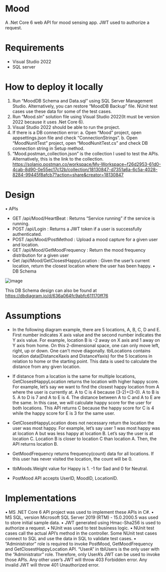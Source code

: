 # Mood
A .Net Core 6 web API for mood sensing app. JWT used to authorize a request.

Requirements
============
-	Visual Studio 2022
-	SQL server

How to deploy it locally
========================
1.	Run “MoodDB Schema and Data.sql” using SQL Server Management Studio. Alternatively, you can restore “MoodDB Backup” file. NUnit test cases use these data for some of the test cases.
2.	Run “Mood.sln” solution file using Visual Studio 2022(It must be version 2022 because it uses .Net Core 6). 
3.	Visual Studio 2022 should be able to run the project. 
4.	If there is a DB connection error:
a.	Open “Mood” project, open appsettings.json file and check “ConnectionStrings”.
b.	Open “MoodNunitTest” project, open “MoodNunitTest.cs” and check DB connection string in Setup method.
5.	“Mood.postman_collection.json” is the collection I used to test the APIs. Alternatively, this is the link to the collection.
https://solanio.postman.co/workspace/My-Workspace~f26d2953-61d0-4cab-8d90-0e55ec17c12b/collection/18130847-d7351a6a-6c5a-4028-8284-99445f8afcb7?action=share&creator=18130847

Design
============
• APIs
-	GET /api/Mood/HeartBeat
: Returns “Service running” if the service is running.
-	POST /api/Login
: Returns a JWT token if a user is successfully authenticated.
-	POST /api/Mood/PostMethod
: Upload a mood capture for a given user and location.
-	GET /api/Mood/GetMoodFrequency
: Return the mood frequency distribution for a given user
-	Get /api/Mood/GetClosestHappyLocation
: Given the user’s current location, return the closest location where the user has been happy.
• DB Schema

![image](https://user-images.githubusercontent.com/23399394/200705781-f9c9e064-c116-498a-8990-7a5d7a2750a2.png)
 
This DB Schema design can also be found at https://dbdiagram.io/d/636a064fc9abfc611170ff76


Assumptions
============
-	In the following diagram example, there are 5 locations, A, B, C, D and E. First number indicates X axis value and the second number indicates the Y axis value. For example, location B is -2 away on X axis and 1 away on Y axis from home. On this 2-dimensional space, one can only move left, right, up or down. One can't move diagonally. tblLocations contains location data(DistanceXaxis and DistanceYaxis) for the 5 locations in relation to home or the starting point. This data is used to calculate the distance from any given location. 

-	If distance from a location is the same for multiple locations, GetClosestHappyLocation returns the location with higher happy score. For example, let’s say we want to find the closest happy location from A where the user is currently at. A to C is 4 because (3-2)+(3-0). A to B is 5. A to D is 7 and A to E is 4. The distance between A to C and A to E are the same. In this case, we will calculate happy score for the user for both locations. This API returns C because the happy score for C is 4 while the happy score for E is 3 for the same user. 

-	GetClosestHappyLocation does not necessary return the location the user was most happy. For example, let’s say user 1 was most happy was at location A but was less happy at location B. Let’s say the user is at location C. Location B is closer to location C than location A. Then, the API returns location B.

-	GetMoodFrequency returns frequency(count) data for all locations. If this user has never visited the location, the count will be 0.

-	tblMoods.Weight value for Happy is 1. -1 for Sad and 0 for Neutral. 

-	PostMood API accepts UserID, MoodID, LocationID. 

Implementations
============
•	MS .NET Core 6 API project was used to implement these APIs in C#.
•	MS SQL, version Microsoft SQL Server 2019 (RTM) - 15.0.2000.5 was used to store initial sample data.
•	JWT generated using Hmac-Sha256 is used to authorize a request.
•	NUnit was used to test business logic.
•	NUnit test cases call the actual API’s method in the controller. Some NUnit test cases connect to SQL and use the data in SQL to validate test cases.
•	“Administrator” role is required to invoke PostMood, GetMoodFrequency and GetClosestHappyLocation API. “UserA” in tblUsers is the only user with the “Administrator” role. Therefore, only UserA’s JWT can be used to invoke those APIs. Any other user’s JWT will throw 403 Forbidden error. Any invalid JWT will throw 401 Unauthorized error.
